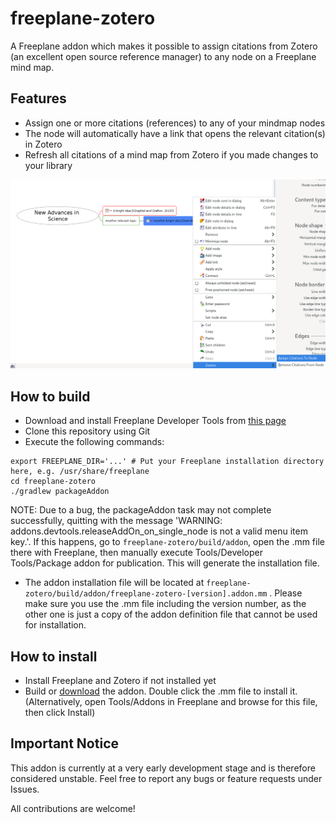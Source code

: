 # freeplane-zotero

A Freeplane addon which makes it possible to assign citations from Zotero (an excellent open source reference manager) to any node on a Freeplane mind map.

## Features
- Assign one or more citations (references) to any of your mindmap nodes
- The node will automatically have a link that opens the relevant citation(s) in Zotero
- Refresh all citations of a mind map from Zotero if you made changes to your library

![Freeplane-Zotero in action](screenshot.png)

## How to build
- Download and install Freeplane Developer Tools from [this page](https://www.freeplane.org/wiki/index.php/Add-ons_(install)#Developer_Tools)
- Clone this repository using Git
- Execute the following commands:

```
export FREEPLANE_DIR='...' # Put your Freeplane installation directory here, e.g. /usr/share/freeplane
cd freeplane-zotero
./gradlew packageAddon
```

NOTE: Due to a bug, the packageAddon task may not complete successfully, quitting with the message 'WARNING: addons.devtools.releaseAddOn_on_single_node is not a valid menu item key.'. If this happens, go to `freeplane-zotero/build/addon`, open the .mm file there with Freeplane, then manually execute Tools/Developer Tools/Package addon for publication. This will generate the installation file.

- The addon installation file will be located at `freeplane-zotero/build/addon/freeplane-zotero-[version].addon.mm` . Please make sure you use the .mm file including the version number, as the other one is just a copy of the addon definition file that cannot be used for installation.

## How to install

- Install Freeplane and Zotero if not installed yet
- Build or [download](https://www.petervelosy.com/freeplane-zotero-current.mm) the addon. Double click the .mm file to install it. (Alternatively, open Tools/Addons in Freeplane and browse for this file, then click Install)

## Important Notice

This addon is currently at a very early development stage and is therefore considered unstable. Feel free to report any bugs or feature requests under Issues.

All contributions are welcome!
